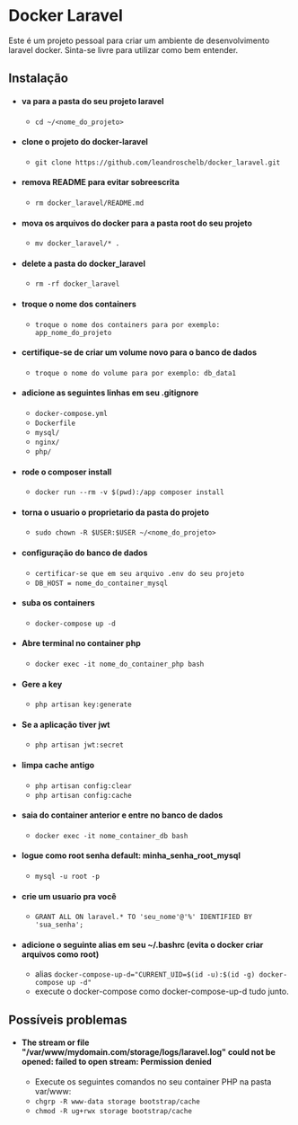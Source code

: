 # Docker Laravel

Este é um projeto pessoal para criar um ambiente de desenvolvimento laravel docker. Sinta-se livre para utilizar como bem entender.

## Instalação

 - #### va para a pasta do seu projeto laravel
     - `cd ~/<nome_do_projeto>`

 - #### clone o projeto do docker-laravel
     - `git clone https://github.com/leandroschelb/docker_laravel.git`
     
 - #### remova README para evitar sobreescrita
     - `rm docker_laravel/README.md`

 - #### mova os arquivos do docker para a pasta root do seu projeto
     - `mv docker_laravel/* .`

 - #### delete a pasta do docker_laravel
     - `rm -rf docker_laravel`

 - #### troque o nome dos containers
    - `troque o nome dos containers para por exemplo: app_nome_do_projeto`

 - #### certifique-se de criar um volume novo para o banco de dados
    - `troque o nome do volume para por exemplo: db_data1`

 - #### adicione as seguintes linhas em seu .gitignore
     - `docker-compose.yml`
     - `Dockerfile`
     - `mysql/`
     - `nginx/`
     - `php/`

 - #### rode o composer install
     - `docker run --rm -v $(pwd):/app composer install`

 - #### torna o usuario o proprietario da pasta do projeto
     - `sudo chown -R $USER:$USER ~/<nome_do_projeto>`

 - #### configuração do banco de dados
     - `certificar-se que em seu arquivo .env do seu projeto`
     - `DB_HOST = nome_do_container_mysql`
     
 - #### suba os containers
     - `docker-compose up -d`

 - #### Abre terminal no container php
     - `docker exec -it nome_do_container_php bash`
     
 - #### Gere a key
     - `php artisan key:generate`
     
 - #### Se a aplicação tiver jwt
     - `php artisan jwt:secret`
     
 - #### limpa cache antigo
     - `php artisan config:clear`
     - `php artisan config:cache`
     
 - #### saia do container anterior e entre no banco de dados
     - `docker exec -it nome_container_db bash`    
     
 - #### logue como root senha default: minha_senha_root_mysql
     - `mysql -u root -p`
     
 - #### crie um usuario pra você
     - `GRANT ALL ON laravel.* TO 'seu_nome'@'%' IDENTIFIED BY 'sua_senha';`
     
     

 - #### adicione o seguinte alias em seu ~/.bashrc (evita o docker criar arquivos como root)
     -  alias `docker-compose-up-d="CURRENT_UID=$(id -u):$(id -g) docker-compose up -d"`
     -  execute o docker-compose como docker-compose-up-d tudo junto.


## Possíveis problemas

 - #### The stream or file "/var/www/mydomain.com/storage/logs/laravel.log" could not be opened: failed to open stream: Permission denied
    -  Execute os seguintes comandos no seu container PHP na pasta var/www:
    - `chgrp -R www-data storage bootstrap/cache`
    - `chmod -R ug+rwx storage bootstrap/cache`

